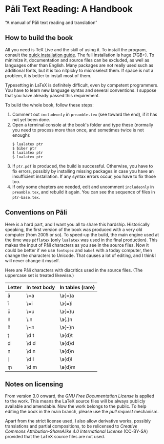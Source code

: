 # Pāli Text Reading: A Handbook
“A manual of Pāli text reading and translation”

## How to build the book

All you need is TeX Live and the skill of using it. To install the program, consult the [quick installation guide](https://tug.org/texlive/quickinstall.html). The full installation is huge (7GB+). To minimize it, documentation and source files can be excluded, as well as languages other than English. Many packages are not really used such as additional fonts, but it is too nitpicky to microselect them. If space is not a problem, it is better to install most of them.

Typesetting in LaTeX is definitely difficult, even by competent programmers. You have to learn new language syntax and several conventions. I suppose that you have already passed this requirement.

To build the whole book, follow these steps:
1. Comment out `includeonly` in `preamble.tex` (see toward the end), if it has not yet been done.
2. Open a terminal console at the book's folder and type these (normally you need to process more than once, and sometimes twice is not enough):
    ```
    $ lualatex ptr
    $ biber ptr
    $ lualatex ptr
    $ lualatex ptr
    ```
3. If `ptr.pdf` is produced, the build is successful. Otherwise, you have to fix errors, possibly by installing missing packages in case you have an insufficient installation. If any syntax errors occur, you have to fix those too.
4. If only some chapters are needed, edit and uncomment `includeonly` in `preamble.tex`, and rebuild it again. You can see the sequence of files in `ptr-base.tex`.

## Conventions on Pāli

Here is a hard part, and I want you all to share this hardship. Historically speaking, the first version of the book was produced with a very old computer (from 2005 or so). To speed-up the build, the main engine used at the time was `pdflatex` (only `lualatex` was used in the final production). This makes the input of Pāli characters as you see in the source files. Now it could be better if we use `fontspec` and `babel` with a today computer, then change the characters to Unicode. That causes a lot of editing, and I think I will never change it myself.

Here are Pāli characters with diacritics used in the source files. (The uppercase set is treated likewise.)

| Letter | In text body | In tables (rare) |
| --- | --- | --- |
| ā | \\=a | \\a{=}a |
| ī | \\=i | \\a{=}i |
| ū | \\=u | \\a{=}u |
| ṅ | \\.n | \\a{.}n |
| ñ | \\~n | \\a{~}n |
| ṭ | \\d t | \\a{d}t |
| ḍ | \\d d | \\a{d}d |
| ṇ | \\d n | \\a{d}n |
| ḷ | \\d l | \\a{d}l |
| ṃ | \\d m | \\a{d}m |

## Notes on licensing

From version 3.0 onward, the *GNU Free Documentation License* is applied to the work. This means the LaTeX source files will be always publicly available and amendable. Now the work belongs to the public. To help editing the book in the main branch, please use the *pull request* mechanism.

Apart from the strict license used, I also allow derivative works, possibly translations and partial compositions, to be relicensed to *Creative Commons Attribution-ShareAlike 4.0 International License* (CC-BY-SA) provided that the LaTeX source files are not used.

